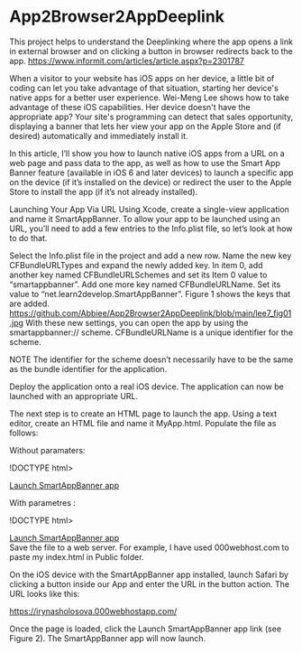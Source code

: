# App2Browser2AppDeeplink
This project helps to understand the Deeplinking where the app opens a link in external browser and on clicking a button in browser redirects back to the app. https://www.informit.com/articles/article.aspx?p=2301787


When a visitor to your website has iOS apps on her device, a little bit of coding can let you take advantage of that situation, starting her device's native apps for a better user experience. Wei-Meng Lee shows how to take advantage of these iOS capabilities. Her device doesn't have the appropriate app? Your site's programming can detect that sales opportunity, displaying a banner that lets her view your app on the Apple Store and (if desired) automatically and immediately install it.


In this article, I’ll show you how to launch native iOS apps from a URL on a web page and pass data to the app, as well as how to use the Smart App Banner feature (available in iOS 6 and later devices) to launch a specific app on the device (if it’s installed on the device) or redirect the user to the Apple Store to install the app (if it’s not already installed).

Launching Your App Via URL
Using Xcode, create a single-view application and name it SmartAppBanner. To allow your app to be launched using an URL, you’ll need to add a few entries to the Info.plist file, so let’s look at how to do that.

Select the Info.plist file in the project and add a new row. Name the new key CFBundleURLTypes and expand the newly added key. In item 0, add another key named CFBundleURLSchemes and set its Item 0 value to “smartappbanner”. Add one more key named CFBundleURLName. Set its value to “net.learn2develop.SmartAppBanner”. Figure 1 shows the keys that are added.
https://github.com/Abbiee/App2Browser2AppDeeplink/blob/main/lee7_fig01.jpg
With these new settings, you can open the app by using the smartappbanner:// scheme. CFBundleURLName is a unique identifier for the scheme.

NOTE
The identifier for the scheme doesn’t necessarily have to be the same as the bundle identifier for the application.

Deploy the application onto a real iOS device. The application can now be launched with an appropriate URL.

The next step is to create an HTML page to launch the app. Using a text editor, create an HTML file and name it MyApp.html. Populate the file as follows:

Without paramaters:

!DOCTYPE html>
<html>
  <body>
    <a href="smartappbanner://">Launch SmartAppBanner app</a><br/>
  </body>
</html>

With parametres :

!DOCTYPE html>
<html>
  <body>
    <a href="smartappbanner://&code=112233">Launch SmartAppBanner app</a><br/>
  </body>
</html>
Save the file to a web server. For example, I have used 000webhost.com to paste my index.html in Public folder.

On the iOS device with the SmartAppBanner app installed, launch Safari by clicking a button inside our App and enter the URL in the button action. The URL looks like this:

https://irynasholosova.000webhostapp.com/

Once the page is loaded, click the Launch SmartAppBanner app link (see Figure 2). The SmartAppBanner app will now launch.
